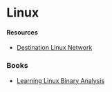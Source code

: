 # Linux

#### Resources

* [Destination Linux Network](https://destinationlinux.network)

### Books

* [Learning Linux Binary Analysis](https://www.goodreads.com/book/show/29448891-learning-linux-binary-analysis)
